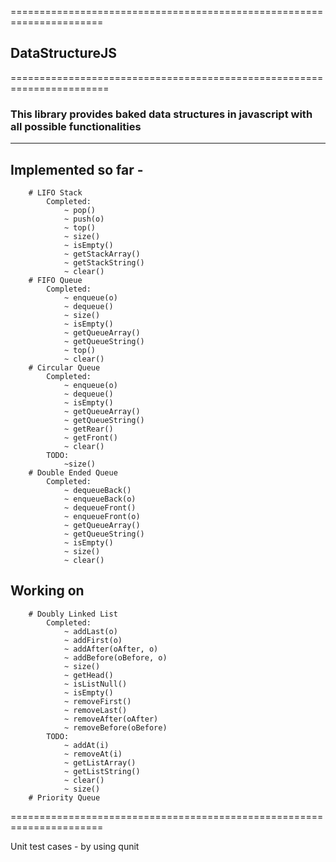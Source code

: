 ======================================================================

## DataStructureJS
											
=======================================================================

### This library provides baked data structures in javascript with all possible functionalities
-----------------------------------------------------------------------

## Implemented so far - 

		# LIFO Stack
			Completed:
				~ pop()
				~ push(o)
				~ top()
				~ size()
				~ isEmpty()
				~ getStackArray()
				~ getStackString()
				~ clear()
		# FIFO Queue
			Completed:
				~ enqueue(o)
				~ dequeue()
				~ size()
				~ isEmpty()
				~ getQueueArray()
				~ getQueueString()
				~ top()
				~ clear()
		# Circular Queue
			Completed:
				~ enqueue(o)
				~ dequeue()
				~ isEmpty()
				~ getQueueArray()
				~ getQueueString()
				~ getRear()
				~ getFront()
				~ clear()
			TODO:
				~size()
		# Double Ended Queue
			Completed:
				~ dequeueBack()
				~ enqueueBack(o)
				~ dequeueFront()
				~ enqueueFront(o)
				~ getQueueArray()
				~ getQueueString()
				~ isEmpty()
				~ size()
				~ clear()

## Working on
		# Doubly Linked List
			Completed:
				~ addLast(o)
				~ addFirst(o)
				~ addAfter(oAfter, o)
				~ addBefore(oBefore, o)
				~ size()
				~ getHead()
				~ isListNull()
				~ isEmpty()
				~ removeFirst()
				~ removeLast()
				~ removeAfter(oAfter)
				~ removeBefore(oBefore)
			TODO:
				~ addAt(i)
				~ removeAt(i)
				~ getListArray()
				~ getListString()
				~ clear()
				~ size()
		# Priority Queue
		

======================================================================

Unit test cases - by using qunit